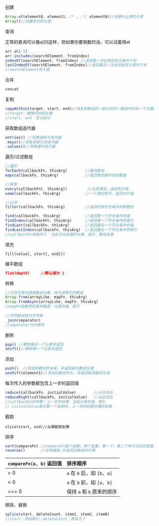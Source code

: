 创建

```js
Array.of(element0, element1, /* … ,*/ elementN)//创建什么样的元素
Array()//创建多长的长度 
```

查询

正常的查询可以像a[0]这样，但如果你要倒数的话，可以试着用at

```js
arr.at(-1)
arr.includes(searchElement, fromIndex)   
indexOf(searchElement, fromIndex) //返回第一次出现给定元素的下标
lastIndexOf(searchElement, fromIndex)//返回最后一次出现给定元素的下标
//searchElement传入值

```

合并

```js
concat
```

复制

```js
copyWithin(target, start, end)//浅复制数组的一部分到同一数组中的另一个位置
//target：替换的目标位置
//start, end：定义部分
```

获取数组迭代器

```js
entries() //将数组转为迭代器
.keys()//获取其索引的迭代器
.values()//获取值的迭代器
```

遍历/过滤数组

```js
//遍历
forEach(callbackFn, thisArg)		//遍历数组
map(callbackFn, thisArg)			//返回做完操作后的数组

//审查
every(callbackFn[, thisArg])    	 //全部满足，返回布尔值
some(callbackFn, thisArg)			//一个满足即可，返回布尔值

//过滤
filter(callbackFn, thisArg)     	//返回所有符合条件的新数组

find(callbackFn, thisArg)    		//返回第一个符合条件的值
findIndex(callbackFn, thisArg)		//返回第一个符合条件的索引
findLast(callbackFn, thisArg)		//返回最后一个符合条件的值
findLastIndex(callbackFn, thisArg)	//返回最后一个符合条件的索引
//callbackFn将被传入  当前正在处理的元素、索引、数组本身
```

填充

```
fill(value[, start[, end]])
```

展平数组

```json
flat(depth)		//默认值为 1
```

转换

```js
//可将可迭代或类数组对象，转为浅拷贝的数组
Array.from(arrayLike, mapFn, thisArg)
Array.fromAsync(arrayLike, mapFn, thisArg)
//mapFn函数传的是参数是：元素的值、索引
 
//可将数组转为字符串
 join(separator) 
//separator为分隔符
```

删除

```js
pop() //删除最后一个元素并返回
shift()//删除第一个元素并返回
```

添加

```js
push()	//添加到数组的末尾，并返回新的数组长度
unshift(element1)//添加到数组开头，并返回新的数组长度
```

每次传入的参数都包含上一步的返回值

```js
reduce(callbackFn, initialValue)		//从左往右
reduceRight(callbackFn, initialValue)	//从右往左
//callbackFn的参数：上一步的结果、当前元素的值、索引
// initialValue表示第一个调用时，上一步的结果位置的参数
```

截取

```
slice(start, end)//从哪截取到哪
```

排序

```js
sort(compareFn)	//compareFn是个函数，两个变量，第一个、第二个用于比较的变量
reverse()		//反转数组,并返回该数组的引用
```

| `compareFn(a, b)` 返回值 | 排序顺序                   |
| :----------------------- | :------------------------- |
| > 0                      | `a` 在 `b` 后，如 `[b, a]` |
| < 0                      | `a` 在 `b` 前，如 `[a, b]` |
| === 0                    | 保持 `a` 和 `b` 原来的顺序 |

移除、替换

```js
splice(start, deleteCount, item1, item2, itemN)
//start：开始索引；deleteCount：删除几个
```

